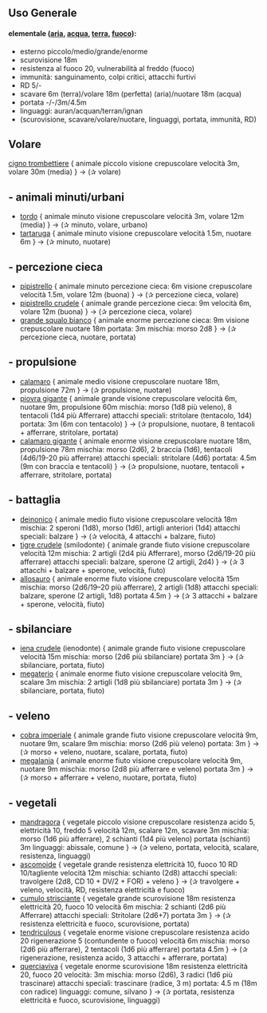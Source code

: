 ## Uso Generale
#### elementale ([aria](https://golarion.altervista.org/wiki/Elementale_dell%27Aria_Piccolo), [acqua](https://golarion.altervista.org/wiki/Elementale_dell%27Acqua_Piccolo), [terra](https://golarion.altervista.org/wiki/Elementale_della_Terra_Piccolo), [fuoco](https://golarion.altervista.org/wiki/Elementale_del_Fuoco_Piccolo)):
- esterno piccolo/medio/grande/enorme
- scurovisione 18m
- resistenza al fuoco 20, vulnerabilità al freddo (fuoco)
- immunità: sanguinamento, colpi critici, attacchi furtivi
- RD 5/-
- scavare 6m (terra)/volare 18m (perfetta) (aria)/nuotare 18m (acqua)
- portata -/-/3m/4.5m
- linguaggi: auran/acquan/terran/ignan
- (scurovisione, scavare/volare/nuotare, linguaggi, portata, immunità, RD)

## Volare
[cigno trombettiere](https://golarion.altervista.org/wiki/Cigno_Trombettiere) {
   animale piccolo
   visione crepuscolare
   velocità 3m, volare 30m (media)
 } -> (✰ volare)

## - animali minuti/urbani
 - [tordo](https://golarion.altervista.org/wiki/Tordo) {
   animale minuto
   visione crepuscolare
   velocità 3m, volare 12m (media)
 } -> (✰ minuto, volare, urbano)
 - [tartaruga](https://golarion.altervista.org/wiki/Tartaruga) {
   animale minuto
   visione crepuscolare
   velocità 1.5m, nuotare 6m
 } -> (✰ minuto, nuotare)

## - percezione cieca
 - [pipistrello](https://golarion.altervista.org/wiki/Pipistrello) {
   animale minuto
   percezione cieca: 6m
   visione crepuscolare
   velocità 1.5m, volare 12m (buona)
 } -> (✰ percezione cieca, volare)
 - [pipistrello crudele](https://golarion.altervista.org/wiki/Pipistrello_Crudele) {
   animale grande
   percezione cieca: 9m
   velocità 6m, volare 12m (buona)
 } -> (✰ percezione cieca, volare)
 - [grande squalo bianco](https://golarion.altervista.org/wiki/Grande_Squalo_Bianco) {
   animale enorme
   percezione cieca: 9m
   visione crepuscolare
   nuotare 18m
   portata: 3m
   mischia: morso 2d8
 } -> (✰ percezione cieca, nuotare, portata)

## - propulsione
 - [calamaro](https://golarion.altervista.org/wiki/Calamaro) {
   animale medio
   visione crepuscolare
   nuotare 18m, propulsione 72m
 } -> (✰ propulsione, nuotare)
 - [piovra gigante](https://golarion.altervista.org/wiki/Piovra_Gigante) {
   animale grande
   visione crepuscolare
   velocità 6m, nuotare 9m, propulsione 60m
   mischia: morso (1d8 più veleno), 8 tentacoli (1d4 più Afferrare)
   attacchi speciali: stritolare (tentacolo, 1d4)
   portata: 3m (6m con tentacolo)
 } -> (✰ propulsione, nuotare, 8 tentacoli + afferrare, stritolare, portata)
 - [calamaro gigante](https://golarion.altervista.org/wiki/Calamaro_Gigante) {
   animale enorme
   visione crepuscolare
   nuotare 18m, propulsione 78m
   mischia: morso (2d6), 2 braccia (1d6), tentacoli (4d6/19-20 più afferrare)
   attacchi speciali: stritolare (4d6)
   portata: 4.5m (9m con braccia e tentacoli)
 } -> (✰ propulsione, nuotare, tentacoli + afferrare, stritolare, portata)
 
## - battaglia
 - [deinonico](https://golarion.altervista.org/wiki/Deinonico) {
   animale medio
   fiuto
   visione crepuscolare
   velocità 18m
   mischia: 2 speroni (1d8), morso (1d6), artigli anteriori (1d4)
   attacchi speciali: balzare
 } -> (✰ velocità, 4 attacchi + balzare, fiuto)
 - [tigre crudele](https://golarion.altervista.org/wiki/Tigre_Crudele) (smilodonte) {
   animale grande
   fiuto
   visione crepuscolare
   velocità 12m
   mischia: 2 artigli (2d4 più Afferrare), morso (2d6/19-20 più afferrare)
   attacchi speciali: balzare, sperone (2 artigli, 2d4)
 } -> (✰ 3 attacchi + balzare + sperone, velocità, fiuto)
 - [allosauro](https://golarion.altervista.org/wiki/Allosauro) {
   animale enorme
   fiuto
   visione crepuscolare
   velocità 15m
   mischia: morso (2d6/19–20 più afferrare), 2 artigli (1d8)
   attacchi speciali: balzare, sperone (2 artigli, 1d8)
   portata 4.5m
 } -> (✰ 3 attacchi + balzare + sperone, velocità, fiuto)

## - sbilanciare
 - [iena crudele](https://golarion.altervista.org/wiki/Allosauro) (ienodonte) {
   animale grande
   fiuto
   visione crepuscolare
   velocità 15m
   mischia: morso (2d6 più sbilanciare)
   portata 3m
 } -> (✰ sbilanciare, portata, fiuto)
 - [megaterio](https://golarion.altervista.org/wiki/Megaterio) {
   animale enorme
   fiuto
   visione crepuscolare
   velocità 9m, scalare 3m
   mischia: 2 artigli (1d8 più sbilanciare)
   portata 3m
 } -> (✰ sbilanciare, portata, fiuto)

## - veleno
 - [cobra imperiale](https://golarion.altervista.org/wiki/Cobra_Imperatore) {
   animale grande
   fiuto
   visione crepuscolare
   velocità 9m, nuotare 9m, scalare 9m
   mischia: morso (2d6 più veleno)
   portata: 3m
 } -> (✰ morso + veleno, nuotare, scalare, portata, fiuto)
 - [megalania](https://golarion.altervista.org/wiki/Megalania) {
   animale enorme
   fiuto
   visione crepuscolare
   velocità 9m, nuotare 9m
   mischia: morso (2d8 più afferrare e veleno)
   portata 3m
 } -> (✰ morso + afferrare + veleno, nuotare, portata, fiuto)

## - vegetali
 - [mandragora](https://golarion.altervista.org/wiki/Mandragora) {
   vegetale piccolo
   visione crepuscolare
   resistenza acido 5, elettricità 10, freddo 5
   velocità 12m, scalare 12m, scavare 3m
   mischia: morso (1d6 più afferrare), 2 schianti (1d4 più veleno)
   portata (schianti) 3m
   linguaggi: abissale, comune
 } -> (✰ veleno, portata, velocità, scalare, resistenza, linguaggi)
 - [ascomoide](https://golarion.altervista.org/wiki/Ascomoide) {
   vegetale grande
   resistenza elettricità 10, fuoco 10
   RD 10/tagliente
   velocità 12m
   mischia: schianto (2d8)
   attacchi speciali: travolgere (2d8, CD 10 + DV/2 + FOR) + veleno
 } -> (✰ travolgere + veleno, velocità, RD, resistenza elettricità e fuoco)
 - [cumulo strisciante](https://golarion.altervista.org/wiki/Cumulo_Strisciante) {
   vegetale grande
   scurovisione 18m
   resistenza elettricità 20, fuoco 10
   velocità 6m
   mischia: 2 schianti (2d6 più Afferrare)
   attacchi speciali: Stritolare (2d6+7)
   portata 3m
 } -> (✰ resistenza elettricità e fuoco, scurovisione, portata)
 - [tendriculous](https://golarion.altervista.org/wiki/Tendriculos) {
   vegetale enorme
   visione crepuscolare
   resistenza acido 20
   rigenerazione 5 (contundente o fuoco)
   velocità 6m
   mischia: morso (2d6 più afferrare), 2 tentacoli (1d6 più afferrare)
   portata 4.5m
 } -> (✰ rigenerazione, resistenza acido, 3 attacchi + afferrare, portata)
 - [querciaviva](https://golarion.altervista.org/wiki/Querciaviva) {
   vegetale enorme
   scurovisione 18m
   resistenza elettricità 20, fuoco 20
   velocità: 3m
   mischia: morso (2d6), 3 radici (1d6 più trascinare)
   attacchi speciali: trascinare (radice, 3 m)
   portata: 4.5 m (18m con radice)
   linguaggi: comune, silvano
 } -> (✰ portata, resistenza elettricità e fuoco, scurovisione, linguaggi)
